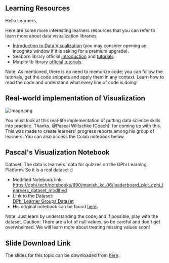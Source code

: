## Learning Resources

Hello Learners,

Here are some more interesting learners resources that you can refer to learn more about data visualization libraries.

* [Introduction to Data Visualization](https://towardsdatascience.com/introduction-to-data-visualization-in-python-89a54c97fbed) (you may consider opening an incognito window if it is asking for a premium upgrade).
* Seaborn library official [introduction](https://seaborn.pydata.org/introduction.html) and [tutorials](https://seaborn.pydata.org/tutorial.html).
* Matplotlib library [official tutorials](https://matplotlib.org/3.2.1/tutorials/index.html).

Note: As mentioned, there is no need to memorize code; you can follow the tutorials, get the code snippets and apply them in any context. Learn how to read the code and understand what every line of code is doing!

## Real-world implementation of Visualization

![image.png](https://dphi-live.s3.amazonaws.com/media_uploads/image_388711427836438e8426f985ccc12c8b.png)

You must look at this real-life implementation of putting data science skills into practice. Thanks, @Pascal Wiltschko (Coach), for coming up with this. This was made to create learners' progress reports among his group of learners. You can also access the Colab notebook below.

## Pascal's Visualization Notebook

Dataset: The data is learners' data for quizzes on the DPhi Learning Platform. So it is a real dataset :)

* Modified Notebook link:  
https://dphi.tech/notebooks/890/manish_kc_06/leaderboard_plot_dphi_learners_dataset_modified
* Link to the Dataset:  
[DPhi Learner Groups Dataset](https://raw.githubusercontent.com/dphi-official/Datasets/master/DPhi%20-%20Learners%20-%20Beginners%20%26%20Absolute%20Beginners%20-%20Real%20Dataset%20-%20DPhi_Learners.csv)
* His original notebook can be found [here](https://github.com/dphi-official/Data\_Science\_Bootcamp/blob/master/Advanced\_Material/Leaderboard\_Plots/Leader\_board\_plots\_original.ipynb)**.**

Note: Just learn by understanding the code, and if possible, play with the dataset. Caution: There are a lot of null values, so be careful and don't get overwhelmed. We will learn more about treating missing values soon!

## Slide Download Link

The slides for this topic can be downloaded from [here](https://docs.google.com/presentation/d/1W2YaAONhu74MyzLTjLWJxi5DOpVlIRkch6wqaoLfS-o/edit?usp=sharing).